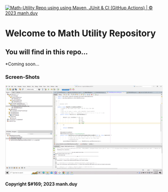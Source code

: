 [![Math-Utility Repo using using Maven, JUnit & CI (GitHup Actions) |  © 2023 manh.duy](https://github.com/DuyNM0601/math-util-mvn/actions/workflows/math-util-ci.yml/badge.svg)](https://github.com/DuyNM0601/math-util-mvn/actions/workflows/math-util-ci.yml)
# Welcome to Math Utility Repository

## You will find in this repo...

*Coming soon...

### Screen-Shots
![DDT Source code](https://github.com/DuyNM0601/math-util-mvn/blob/main/screenshot/DDT%20Source%20with%20JUnit.png)



#### Copyright $#169; 2023 manh.duy